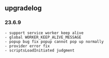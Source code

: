 ## upgradelog

### 23.6.9
    - support service worker keep alive 
    - global WORKER_KEEP_ALIVE_MESSAGE
    - popup bug fix popup cannot pop up normally
    - provider error fix
    - scriptsLoadInitiated judgment